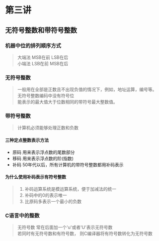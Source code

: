# 第三讲     
## 无符号整数和带符号整数       
### 机器中位的排列顺序方式    
> 大端法   MSB在前 LSB在后    
> 小端法   LSB在前 MSB在后     

### 无符号整数    
> 一般用在全部是正数且不出现负值的情况下，例如，地址运算，编号等。    
> 无符号整数编码中没有符号位     
> 能表示的最大值大于位数相同的带符号最大整数值。    

### 带符号整数    
> 计算机必须能够处理正数和负数    

#### 三种定点整数表示方法    
- 原码  用来表示浮点数的尾数部分   
- 移码  用来表示浮点数的阶(指数)    
- 补码  50年代以后，所有计算机的带符号整数都用补码表示    
#### 为什么使用补码表示有符号整数    
> 1. 补码运算系统是模运算系统，便于加减法的统一    
> 2. 补码中的0的表示唯一    
> 3. 比原码多表示一个最小的负数   

### C语言中的整数   
> 无符号数  常在后面加一个'u'或者'U'表示无符号数    
> 若同时有无符号数和有符号数， 则C编译器将有符号数转化为无符号数    

